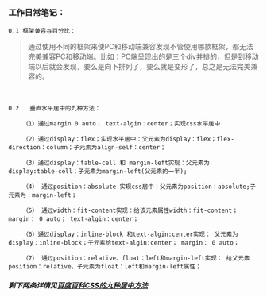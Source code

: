### 工作日常笔记：

`0.1 框架兼容与百分比：`
<br>
>通过使用不同的框架来使PC和移动端兼容发现不管使用哪款框架，都无法完美兼容PC和移动端。比如：PC端呈现出的是三个div并排的，但是到移动端以后就会发现，要么是向下排列了，要么就是变形了，总之是无法完美兼容的。
>
<br>

`0.2   垂直水平居中的九种方法：`
```
	（1）通过margin 0 auto； text-algin：center；实现css水平居中

	（2）通过display：flex；实现水平居中：父元素为display：flex；flex-direction：column；子元素为align-self：center；

	（3）通过display：table-cell 和 margin-left实现：父元素为display:table-cell；子元素为margin-left(父元素的一半);

	（4） 通过position：absolute 实现css居中：父元素为position：absolute;子元素为：margin-left；

	（5） 通过width：fit-content实现：给该元素属性width：fit-content； margin： 0 auto； text-algin：center；

	（6）通过display：inline-block 和text-algin:center实现： 父元素为display：inline-block；子元素给text-algin:center； margin： 0 auto；

	（7） 通过position：relative、float：left和margin-left实现： 给父元素position：relative，子元素为float：left和margin-left属性；
```
##### 剩下两条详情见[百度百科CSS的九种居中方法](http://jingyan.baidu.com/article/86112f1381081127379787bb.html?allowHTTP=1)
